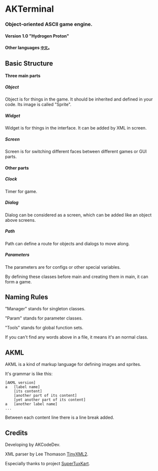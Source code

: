 # AKTerminal
### Object-oriented ASCII game engine. 
#### Version 1.0 "Hydrogen Proton"
#### Other languages [`中文`](/README-cn.md)。
## Basic Structure
#### Three main parts
##### Object
Object is for things in the game. It should be inherited and defined in your code. Its image is called "Sprite".
##### Widget
Widget is for things in the interface. It can be added by XML in screen.
##### Screen
Screen is for switching different faces between different games or GUI parts.
#### Other parts
##### Clock
Timer for game.
##### Dialog
Dialog can be considered as a screen, which can be added like an object above screens.
##### Path
Path can define a route for objects and dialogs to move along.
##### Parameters
The parameters are for configs or other special variables.

By defining these classes before main and creating them in main, it can form a game.

## Naming Rules
"Manager" stands for singleton classes.

"Param" stands for parameter classes.

"Tools" stands for global function sets.

If you can't find any words above in a file, it means it's an normal class.

## AKML
AKML is a kind of markup language for defining images and sprites.

It's grammar is like this:

```akml
[AKML version]
a   [label name]
    [its content]
    [another part of its content]
    [yet another part of its content]
a   [another label name]
...

```

Between each content line there is a line break added.

## Credits
Developing by AKCodeDev.

XML parser by Lee Thomason [TinyXML2](https://github.com/leethomason/tinyxml2).

Especially thanks to project [SuperTuxKart](https://supertuxkart.net/).
